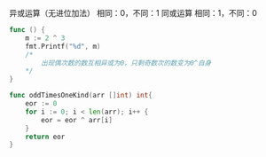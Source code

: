 异或运算（无进位加法）
相同：0，不同：1
同或运算
相同：1，不同：0
```go
func () {
	m := 2 ^ 3
	fmt.Printf("%d", m)
	/*
		出现偶次数的数互相异或为0，只剩奇数次的数变为0^自身
	*/
}

func oddTimesOneKind(arr []int) int{
	eor := 0
	for i := 0; i < len(arr); i++ {
		eor = eor ^ arr[i]
	}
	return eor
}

```

